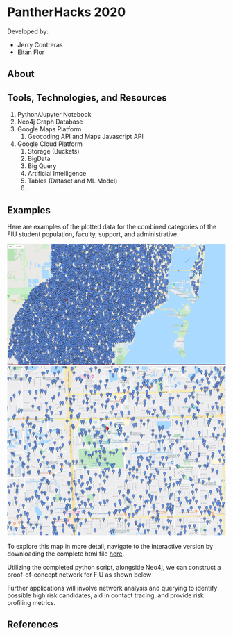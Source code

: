 # PantherHacks 2020

Developed by: 
- Jerry Contreras
- Eitan Flor

## About

## Tools, Technologies, and Resources

1. Python/Jupyter Notebook
1. Neo4j Graph Database
1. Google Maps Platform
   1. Geocoding API and Maps Javascript API
1. Google Cloud Platform
   1. Storage (Buckets)
   1. BigData
    1. Big Query
   1. Artificial Intelligence
     1. Tables (Dataset and ML Model) 
   1. 
  

## Examples

Here are examples of the plotted data for the combined categories of the FIU student population, faculty, support, and administrative. 

![Map Image 1](https://github.com/eitanflor/pantherhacks/blob/master/Static%20Files/Zoomed-Out-Focus.JPG)
![Map Image 2](https://github.com/eitanflor/pantherhacks/blob/master/Static%20Files/FIU-MMC-Focus.JPG)

To explore this map in more detail, navigate to the interactive version by downloading the complete html file [here](https://github.com/eitanflor/pantherhacks/blob/master/Static%20Files/map.html).

Utilizing the completed python script, alongside Neo4j, we can construct a proof-of-concept network for FIU as shown below 

Further applications will involve network analysis and querying to identify possible high risk candidates, aid in contact tracing, and provide risk profiling metrics.  

## References


